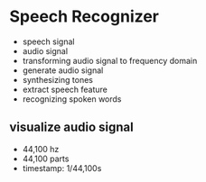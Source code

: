 # Speech Recognizer
- speech signal
- audio signal 
- transforming audio signal to frequency domain 
- generate audio signal 
- synthesizing tones 
- extract speech feature 
- recognizing spoken words 


## visualize audio signal 
- 44,100 hz 
- 44,100 parts 
- timestamp: 1/44,100s 